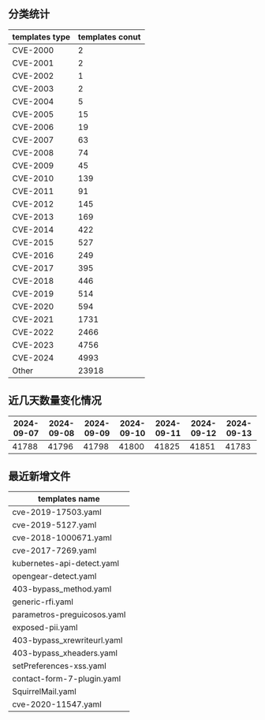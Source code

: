 ## 分类统计
| templates type | templates conut | 
| --- | --- |
| CVE-2000 | 2 |
| CVE-2001 | 2 |
| CVE-2002 | 1 |
| CVE-2003 | 2 |
| CVE-2004 | 5 |
| CVE-2005 | 15 |
| CVE-2006 | 19 |
| CVE-2007 | 63 |
| CVE-2008 | 74 |
| CVE-2009 | 45 |
| CVE-2010 | 139 |
| CVE-2011 | 91 |
| CVE-2012 | 145 |
| CVE-2013 | 169 |
| CVE-2014 | 422 |
| CVE-2015 | 527 |
| CVE-2016 | 249 |
| CVE-2017 | 395 |
| CVE-2018 | 446 |
| CVE-2019 | 514 |
| CVE-2020 | 594 |
| CVE-2021 | 1731 |
| CVE-2022 | 2466 |
| CVE-2023 | 4756 |
| CVE-2024 | 4993 |
| Other | 23918 |
## 近几天数量变化情况
|2024-09-07 | 2024-09-08 | 2024-09-09 | 2024-09-10 | 2024-09-11 | 2024-09-12 | 2024-09-13|
|--- | ------ | ------ | ------ | ------ | ------ | ---|
|41788 | 41796 | 41798 | 41800 | 41825 | 41851 | 41783|
## 最近新增文件
| templates name | 
| --- |
| cve-2019-17503.yaml |
| cve-2019-5127.yaml |
| cve-2018-1000671.yaml |
| cve-2017-7269.yaml |
| kubernetes-api-detect.yaml |
| opengear-detect.yaml |
| 403-bypass_method.yaml |
| generic-rfi.yaml |
| parametros-preguicosos.yaml |
| exposed-pii.yaml |
| 403-bypass_xrewriteurl.yaml |
| 403-bypass_xheaders.yaml |
| setPreferences-xss.yaml |
| contact-form-7-plugin.yaml |
| SquirrelMail.yaml |
| cve-2020-11547.yaml |

